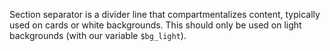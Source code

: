 Section separator is a divider line that compartmentalizes content, typically used on cards or white backgrounds. This should only be used on light backgrounds (with our variable `$bg_light`).
